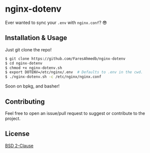 # nginx-dotenv
Ever wanted to sync your `.env` with `nginx.conf`? 😎

## Installation & Usage

Just git clone the repo!

```bash
$ git clone https://github.com/FaresAhmedb/nginx-dotenv
$ cd nginx-dotenv
$ chmod +x nginx-dotenv.sh
$ export DOTENV=/etc/nginx/.env  # Defaults to .env in the cwd.
$ ./nginx-dotenv.sh -c /etc/nginx/nginx.conf
```

Soon on bpkg, and basher!

## Contributing
Feel free to open an issue/pull request to suggest or contribute to the project.

## License

[BSD 2-Clause](/LICENSE)
